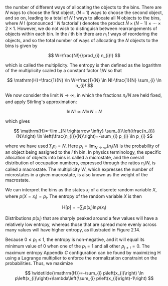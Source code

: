 the number of different ways of allocating the objects to the bins. There are $N$ ways to choose the first object, $(N-1)$ ways to choose the second object, and so on, leading to a total of $N$ ! ways to allocate all $N$ objects to the bins, where $N$ ! (pronounced ' $N$ factorial') denotes the product $N \times(N-1) \times \cdots \times 2 \times 1$. However, we do not wish to distinguish between rearrangements of objects within each bin. In the $i$ th bin there are $n_{i}$ ! ways of reordering the objects, and so the total number of ways of allocating the $N$ objects to the bins is given by

$$
W=\frac{N!}{\prod_{i} n_{i}!}
$$

which is called the multiplicity. The entropy is then defined as the logarithm of the multiplicity scaled by a constant factor $1 / N$ so that

$$
\mathrm{H}=\frac{1}{N} \ln W=\frac{1}{N} \ln N!-\frac{1}{N} \sum_{i} \ln n_{i}!
$$

We now consider the limit $N \rightarrow \infty$, in which the fractions $n_{i} / N$ are held fixed, and apply Stirling's approximation:

$$
\ln N!\simeq N \ln N-N
$$

which gives

$$
\mathrm{H}=-\lim _{N \rightarrow \infty} \sum_{i}\left(\frac{n_{i}}{N}\right) \ln \left(\frac{n_{i}}{N}\right)=-\sum_{i} p_{i} \ln p_{i}
$$

where we have used $\sum_{i} n_{i}=N$. Here $p_{i}=\lim _{N \rightarrow \infty}\left(n_{i} / N\right)$ is the probability of an object being assigned to the $i$ th bin. In physics terminology, the specific allocation of objects into bins is called a microstate, and the overall distribution of occupation numbers, expressed through the ratios $n_{i} / N$, is called a macrostate. The multiplicity $W$, which expresses the number of microstates in a given macrostate, is also known as the weight of the macrostate.

We can interpret the bins as the states $x_{i}$ of a discrete random variable $X$, where $p\left(X=x_{i}\right)=p_{i}$. The entropy of the random variable $X$ is then

$$
\mathrm{H}[p]=-\sum_{i} p\left(x_{i}\right) \ln p\left(x_{i}\right)
$$

Distributions $p\left(x_{i}\right)$ that are sharply peaked around a few values will have a relatively low entropy, whereas those that are spread more evenly across many values will have higher entropy, as illustrated in Figure 2.14.

Because $0 \leqslant p_{i} \leqslant 1$, the entropy is non-negative, and it will equal its minimum value of 0 when one of the $p_{i}=1$ and all other $p_{j \neq i}=0$. The maximum entropy Appendix $C$ configuration can be found by maximizing $\mathrm{H}$ using a Lagrange multiplier to enforce the normalization constraint on the probabilities. Thus, we maximize

$$
\widetilde{\mathrm{H}}=-\sum_{i} p\left(x_{i}\right) \ln p\left(x_{i}\right)+\lambda\left(\sum_{i} p\left(x_{i}\right)-1\right)
$$